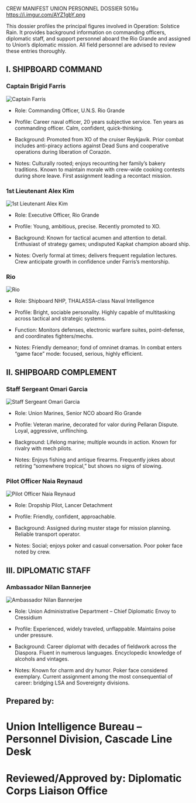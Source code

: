 CREW MANIFEST
UNION PERSONNEL DOSSIER
5016u
https://i.imgur.com/AYZ1gbY.png

This dossier profiles the principal figures involved in Operation: Solstice Rain. It provides background information on commanding officers, diplomatic staff, and support personnel aboard the Rio Grande and assigned to Union’s diplomatic mission. All field personnel are advised to review these entries thoroughly.

## I. SHIPBOARD COMMAND

### Captain Brigid Farris

![Captain Farris](https://i.imgur.com/9xRmhOg.png)

- Role: Commanding Officer, U.N.S. Rio Grande

- Profile: Career naval officer, 20 years subjective service. Ten years as commanding officer. Calm, confident, quick-thinking.

- Background: Promoted from XO of the cruiser Reykjavík. Prior combat includes anti-piracy actions against Dead Suns and cooperative operations during liberation of Corazón.

- Notes: Culturally rooted; enjoys recounting her family’s bakery traditions. Known to maintain morale with crew-wide cooking contests during shore leave. First assignment leading a recontact mission.

### 1st Lieutenant Alex Kim

![1st Lieutenant Alex Kim](https://i.imgur.com/PhrQmPT.png)

- Role: Executive Officer, Rio Grande

- Profile: Young, ambitious, precise. Recently promoted to XO.

- Background: Known for tactical acumen and attention to detail. Enthusiast of strategy games; undisputed Kapkat champion aboard ship.

- Notes: Overly formal at times; delivers frequent regulation lectures. Crew anticipate growth in confidence under Farris’s mentorship.

### Rio

![Rio](https://i.imgur.com/iiHYRNM.png)


- Role: Shipboard NHP, THALASSA-class Naval Intelligence

- Profile: Bright, sociable personality. Highly capable of multitasking across tactical and strategic systems.

- Function: Monitors defenses, electronic warfare suites, point-defense, and coordinates fighters/mechs.

- Notes: Friendly demeanor; fond of omninet dramas. In combat enters “game face” mode: focused, serious, highly efficient.

## II. SHIPBOARD COMPLEMENT

### Staff Sergeant Omari Garcia

![Staff Sergeant Omari Garcia](https://i.imgur.com/rohFvMF.png)

- Role: Union Marines, Senior NCO aboard Rio Grande

- Profile: Veteran marine, decorated for valor during Pellaran Dispute. Loyal, aggressive, unflinching.

- Background: Lifelong marine; multiple wounds in action. Known for rivalry with mech pilots.

- Notes: Enjoys fishing and antique firearms. Frequently jokes about retiring “somewhere tropical,” but shows no signs of slowing.

### Pilot Officer Naia Reynaud

![Pilot Officer Naia Reynaud](https://i.imgur.com/dQKPEZP.png)

- Role: Dropship Pilot, Lancer Detachment

- Profile: Friendly, confident, approachable.

- Background: Assigned during muster stage for mission planning. Reliable transport operator.

- Notes: Social; enjoys poker and casual conversation. Poor poker face noted by crew.

## III. DIPLOMATIC STAFF

### Ambassador Nilan Bannerjee

![Ambassador Nilan Bannerjee](https://i.imgur.com/PZDnxM7.png)

- Role: Union Administrative Department – Chief Diplomatic Envoy to Cressidium

- Profile: Experienced, widely traveled, unflappable. Maintains poise under pressure.

- Background: Career diplomat with decades of fieldwork across the Diaspora. Fluent in numerous languages. Encyclopedic knowledge of alcohols and vintages.

- Notes: Known for charm and dry humor. Poker face considered exemplary. Current assignment among the most consequential of career: bridging LSA and Sovereignty divisions.

## Prepared by:
# Union Intelligence Bureau – Personnel Division, Cascade Line Desk
# Reviewed/Approved by: Diplomatic Corps Liaison Office

